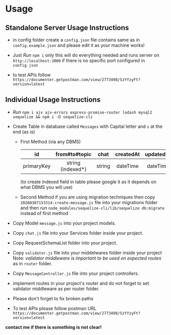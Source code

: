 # Usage

## Standalone Server Usage Instructions  

* in config folder create a `config.json` file contains same as in `config.example.json`
  and please edit it as your machine works!

* Just *Run* `npm i` only this will do everything needed and runs server on `http://localhost:3000`
  if there is no specific port configured in `config.json`

* to test APIs follow `https://documenter.getpostman.com/view/2773498/SzYYzyFt?version=latest`

## Individual Usage Instructions

* *Run* ```npm i ajv ajv-errors express-promise-router lodash mysql2 sequelize && npm i -D sequelize-cli```

* Create Table in database called `Messages` with Capital letter and `s` at the end (as is)
  * First Method (via any DBMS)

    | id |  from#to#topic | chat | createdAt | updatedAt |
    |:--:|:--------------:|:----:|:---------:|:---------:|
    | primaryKey | string (indexed*) | string | dateTime | dateTime |
  
    (to create indexed field in table please google it as it depends on what DBMS you will use)

  * Second Method
    if you are using migration techniques then copy `20200307153314-create-message.js` file into your migrations folder
    and then *run* ```node_modules/sequelize-cli/lib/sequelize db:migrate```
    instead of first method  
  
* Copy Model `message.js` into your project models.

* Copy `chat.js` file into your Services folder inside your project.

* Copy RequestSchemaList folder into your project.

* Copy `validator.js` file into your middelwares folder inside your project
  Note: *validator middleware is important to be used on expected routes* as in `router` folder.

* Copy `MessageController.js` file into your project controllers.

* implement routes in your project's router and do not forget to set validator middleware as per router folder.

* Please don't forget to fix broken paths

* To test APIs please follow postman URL `https://documenter.getpostman.com/view/2773498/SzYYzyFt?version=latest`

**contact me if there is something is not clear!**
